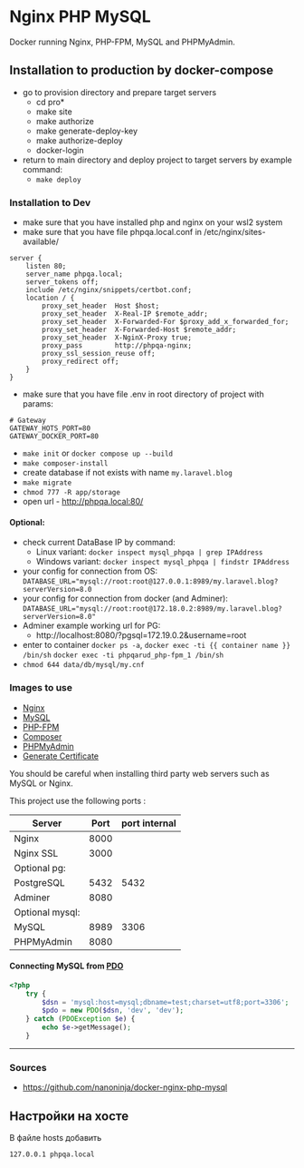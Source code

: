 # Nginx PHP MySQL

Docker running Nginx, PHP-FPM, MySQL and PHPMyAdmin.

## Installation to production by docker-compose
- go to provision directory and prepare target servers
    - cd pro*
    - make site
    - make authorize
    - make generate-deploy-key
    - make authorize-deploy
    - docker-login
- return to main directory and deploy project to target servers by example command:
    - `make deploy`

### Installation to Dev
- make sure that you have installed php and nginx on your wsl2 system
- make sure that you have file phpqa.local.conf in /etc/nginx/sites-available/
```
server {
    listen 80;
    server_name phpqa.local;
    server_tokens off;
    include /etc/nginx/snippets/certbot.conf;
    location / {
        proxy_set_header  Host $host;
        proxy_set_header  X-Real-IP $remote_addr;
        proxy_set_header  X-Forwarded-For $proxy_add_x_forwarded_for;
        proxy_set_header  X-Forwarded-Host $remote_addr;
        proxy_set_header  X-NginX-Proxy true;
        proxy_pass        http://phpqa-nginx;
        proxy_ssl_session_reuse off;
        proxy_redirect off;
    }
}
```
- make sure that you have file .env in root directory of project with params:
```
# Gateway
GATEWAY_HOTS_PORT=80
GATEWAY_DOCKER_PORT=80
```
- `make init` or `docker compose up --build`
- `make composer-install`
- create database if not exists with name `my.laravel.blog`
- `make migrate`
- `chmod 777 -R app/storage`
- open url - http://phpqa.local:80/

#### Optional:
- check current DataBase IP by command:
    - Linux variant: `docker inspect mysql_phpqa | grep IPAddress`
    - Windows variant: `docker inspect mysql_phpqa | findstr IPAddress`
- your config for connection from OS: `DATABASE_URL="mysql://root:root@127.0.0.1:8989/my.laravel.blog?serverVersion=8.0`
- your config for connection from docker (and Adminer): `DATABASE_URL="mysql://root:root@172.18.0.2:8989/my.laravel.blog?serverVersion=8.0"`
- Adminer example working url for PG:
    - http://localhost:8080/?pgsql=172.19.0.2&username=root
- enter to container `docker ps -a`,
  `docker exec -ti {{ container name }} /bin/sh`
  `docker exec -ti phpqarud_php-fpm_1 /bin/sh`
- `chmod 644 data/db/mysql/my.cnf`

### Images to use

* [Nginx](https://hub.docker.com/_/nginx/)
* [MySQL](https://hub.docker.com/_/mysql/)
* [PHP-FPM](https://hub.docker.com/r/nanoninja/php-fpm/)
* [Composer](https://hub.docker.com/_/composer/)
* [PHPMyAdmin](https://hub.docker.com/r/phpmyadmin/phpmyadmin/)
* [Generate Certificate](https://hub.docker.com/r/jacoelho/generate-certificate/)

You should be careful when installing third party web servers such as MySQL or Nginx.

This project use the following ports :

| Server          | Port | port internal |
|-----------------|------|---------------|
| Nginx           | 8000 |               |
| Nginx SSL       | 3000 |               |
| Optional pg:    |      |               |
| PostgreSQL      | 5432 |   5432        |
| Adminer         | 8080 |               |
| Optional mysql: |      |               |
| MySQL           | 8989 |  3306         |
| PHPMyAdmin      | 8080 |               |

#### Connecting MySQL from [PDO](http://php.net/manual/en/book.pdo.php)

```php
<?php
    try {
        $dsn = 'mysql:host=mysql;dbname=test;charset=utf8;port=3306';
        $pdo = new PDO($dsn, 'dev', 'dev');
    } catch (PDOException $e) {
        echo $e->getMessage();
    }
```

___

### Sources

- https://github.com/nanoninja/docker-nginx-php-mysql

## Настройки на хосте
В файле hosts добавить
```
127.0.0.1 phpqa.local
```
